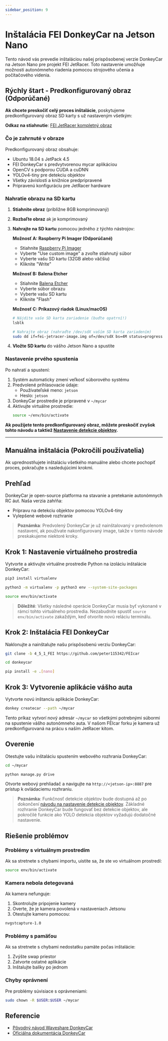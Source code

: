 ```yaml
---
sidebar_position: 9
---
```


# Inštalácia FEI DonkeyCar na Jetson Nano

Tento návod vás prevedie inštaláciou našej prispôsobenej verzie DonkeyCar na Jetson Nano pre projekt FEI JetRacer. Toto nastavenie umožňuje možnosti autonómneho riadenia pomocou strojového učenia a počítačového videnia.

## Rýchly štart - Predkonfigurovaný obraz (Odporúčané)

**Ak chcete preskočiť celý proces inštalácie**, poskytujeme predkonfigurovaný obraz SD karty s už nastaveným všetkým:

**Odkaz na stiahnutie**: [FEI JetRacer kompletný obraz](https://drive.google.com/file/d/1OVulgYBTdY4HOwtRhksuTYHidAfxd2wF/view?usp=sharing)

### Čo je zahrnuté v obraze

Predkonfigurovaný obraz obsahuje:

- Ubuntu 18.04 s JetPack 4.5
- FEI DonkeyCar s predvytvorenou mycar aplikáciou
- OpenCV s podporou CUDA a cuDNN
- YOLOv4-tiny pre detekciu objektov
- Všetky závislosti a knižnice predpripravené
- Pripravenú konfiguráciu pre JetRacer hardware

### Nahratie obrazu na SD kartu

1. **Stiahnite obraz** (približne 8GB komprimovaný)
2. **Rozbaľte obraz** ak je komprimovaný
3. **Nahrajte na SD kartu** pomocou jedného z týchto nástrojov:

   **Možnosť A: Raspberry Pi Imager (Odporúčané)**

   - Stiahnite [Raspberry Pi Imager](https://www.raspberrypi.org/software/)
   - Vyberte "Use custom image" a zvoľte stiahnutý súbor
   - Vyberte vašu SD kartu (32GB alebo väčšiu)
   - Kliknite "Write"

   **Možnosť B: Balena Etcher**

   - Stiahnite [Balena Etcher](https://www.balena.io/etcher/)
   - Vyberte súbor obrazu
   - Vyberte vašu SD kartu
   - Kliknite "Flash"

   **Možnosť C: Príkazový riadok (Linux/macOS)**

   ```bash
   # Nájdite vaše SD karta zariadenie (buďte opatrní!)
   lsblk

   # Nahrajte obraz (nahraďte /dev/sdX vaším SD karta zariadením)
   sudo dd if=fei-jetracer-image.img of=/dev/sdX bs=4M status=progress
   ```

4. **Vložte SD kartu** do vášho Jetson Nano a spustite

### Nastavenie prvého spustenia

Po nahratí a spustení:

1. Systém automaticky zmení veľkosť súborového systému
2. Predvolené prihlasovacie údaje:
   - Používateľské meno: `jetson`
   - Heslo: `jetson`
3. DonkeyCar prostredie je pripravené v `~/mycar`
4. Aktivujte virtuálne prostredie:
   ```bash
   source ~/env/bin/activate
   ```

**Ak použijete tento predkonfigurovaný obraz, môžete preskočiť zvyšok tohto návodu a taktiež [Nastavenie detekcie objektov](/docs/FEIcar/object_detection).**

---

## Manuálna inštalácia (Pokročilí používatelia)

Ak uprednostňujete inštaláciu všetkého manuálne alebo chcete pochopiť proces, pokračujte s nasledujúcimi krokmi.

## Prehľad

DonkeyCar je open-source platforma na stavanie a pretekanie autonómnych RC áut. Naša verzia zahŕňa:

- Prípravu na detekciu objektov pomocou YOLOv4-tiny
- Vylepšené webové rozhranie

> **Poznámka**: Predvolený DonkeyCar je už nainštalovaný v predvolenom nastavení, ak používate nakonfigurovaný image, takže v tomto návode preskakujeme niektoré kroky.

## Krok 1: Nastavenie virtuálneho prostredia

Vytvorte a aktivujte virtuálne prostredie Python na izoláciu inštalácie DonkeyCar:

```bash
pip3 install virtualenv
```

```bash
python3 -m virtualenv -p python3 env --system-site-packages
```

```bash
source env/bin/activate
```

> **Dôležité**: Všetky následné operácie DonkeyCar musia byť vykonané v rámci tohto virtuálneho prostredia. Nezabudnite spustiť `source env/bin/activate` zakaždým, keď otvoríte novú reláciu terminálu.

## Krok 2: Inštalácia FEI DonkeyCar

Naklonujte a nainštalujte našu prispôsobenú verziu DonkeyCar:

```bash
git clone -b 4_5_1_FEI https://github.com/peter115342/FEIcar
```

```bash
cd donkeycar
```

```bash
pip install -e .[nano]
```

## Krok 3: Vytvorenie aplikácie vášho auta

Vytvorte novú inštanciu aplikácie DonkeyCar:

```bash
donkey createcar --path ~/mycar
```

Tento príkaz vytvorí nový adresár `~/mycar` so všetkými potrebnými súbormi na spustenie vášho autonómneho auta. V našom FEIcar forku je kamera už predkonfigurovaná na prácu s naším JetRacer kitom.

## Overenie

Otestujte vašu inštaláciu spustením webového rozhrania DonkeyCar:

```bash
cd ~/mycar
```

```bash
python manage.py drive
```

Otvorte webový prehliadač a navigujte na `http://<jetson-ip>:8887` pre prístup k ovládaciemu rozhraniu.

> **Poznámka**: Funkčnosť detekcie objektov bude dostupná až po dokončení [návodu na nastavenie detekcie objektov](./object_detection). Základné rozhranie DonkeyCar bude fungovať bez detekcie objektov, ale pokročilé funkcie ako YOLO detekcia objektov vyžadujú dodatočné nastavenie.

## Riešenie problémov

### Problémy s virtuálnym prostredím

Ak sa stretnete s chybami importu, uistite sa, že ste vo virtuálnom prostredí:

```bash
source env/bin/activate
```

### Kamera nebola detegovaná

Ak kamera nefunguje:

1. Skontrolujte pripojenie kamery
2. Overte, že je kamera povolená v nastaveniach Jetsonu
3. Otestujte kameru pomocou:

```bash
nvgstcapture-1.0
```

### Problémy s pamäťou

Ak sa stretnete s chybami nedostatku pamäte počas inštalácie:

1. Zvýšte swap priestor
2. Zatvorte ostatné aplikácie
3. Inštalujte balíky po jednom

### Chyby oprávnení

Pre problémy súvisiace s oprávneniami:

```bash
sudo chown -R $USER:$USER ~/mycar
```

## Referencie

- [Pôvodný návod Waveshare DonkeyCar](https://www.waveshare.com/wiki/DonkeyCar_for_JetRacer_ROS_Tutorial_I%3A_Install_Jetson_Nano)
- [Oficiálna dokumentácia DonkeyCar](http://docs.donkeycar.com/)
